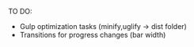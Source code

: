 TO DO:

 - Gulp optimization tasks (minify,uglify -> dist folder)
 - Transitions for progress changes (bar width)
 